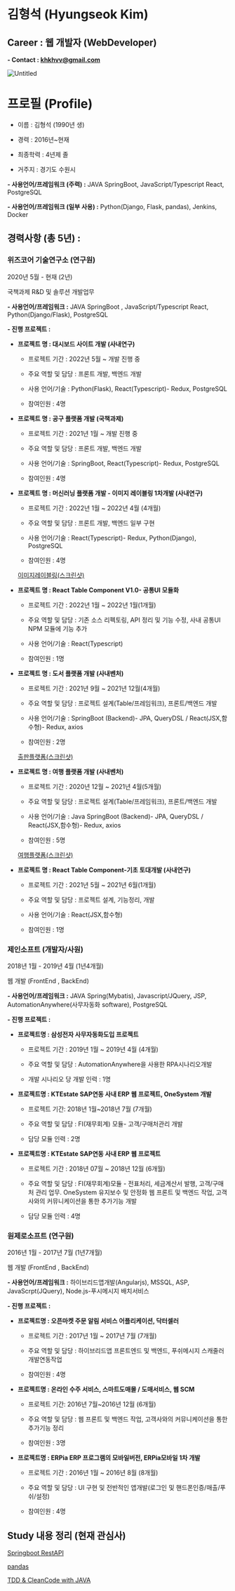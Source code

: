 # 김형석 (Hyungseok Kim)

## Career : 웹 개발자 (WebDeveloper)

**- Contact : khkhvv@gmail.com**

![Untitled](https://s3-us-west-2.amazonaws.com/secure.notion-static.com/d8bf366f-8097-486e-94ea-5bd9c7928cae/Untitled.png)

# 프로필 (Profile)

- 이름 : 김형석 (1990년 생)

- 경력 : 2016년~현재

- 최종학력 : 4년제 졸

- 거주지 : 경기도 수원시

**- 사용언어/프레임워크 (주력) :** JAVA SpringBoot, JavaScript/Typescript React, PostgreSQL

**- 사용언어/프레임워크 (일부 사용) :** Python(Django, Flask, pandas), Jenkins, Docker

## 경력사항 (총 5년) :

### 위즈코어 기술연구소 (연구원)

2020년 5월 - 현재 (2년)

국책과제 R&D 및 솔루션 개발업무

**- 사용언어/프레임워크 :** JAVA SpringBoot , JavaScript/Typescript React, Python(Django/Flask), PostgreSQL

**- 진행 프로젝트 :**

- **프로젝트 명 : 대시보드 사이트 개발 (사내연구)**
    
    - 프로젝트 기간 : 2022년 5월 ~ 개발 진행 중
    
    - 주요 역할 및 담당 : 프론트 개발, 백엔드 개발
    
    - 사용 언어/기술 : Python(Flask), React(Typescript)- Redux, PostgreSQL
    
    - 참여인원 : 4명
    
- **프로젝트 명 : 공구 플랫폼 개발 (국책과제)**
    
    - 프로젝트 기간 : 2021년 1월 ~ 개발 진행 중
    
    - 주요 역할 및 담당 : 프론트 개발, 백엔드 개발
    
    - 사용 언어/기술 : SpringBoot, React(Typescript)- Redux, PostgreSQL
    
    - 참여인원 : 4명
    
- **프로젝트 명 : 머신러닝 플랫폼 개발 - 이미지 레이블링 1차개발 (사내연구)**
    
    - 프로젝트 기간 : 2022년 1월 ~ 2022년 4월 (4개월)
    
    - 주요 역할 및 담당 : 프론트 개발, 백엔드 일부 구현
    
    - 사용 언어/기술 : React(Typescript)- Redux, Python(Django), PostgreSQL
    
    - 참여인원 : 4명
    
    [이미지레이블링(스크린샷)](https://www.notion.so/d8a9e3527f0d4856ba012961a1e72be3)
    
- **프로젝트 명 : React Table Component V1.0- 공통UI 모듈화**
    
    - 프로젝트 기간 : 2022년 1월 ~ 2022년 1월(1개월)
    
    - 주요 역할 및 담당 : 기존 소스 리펙토링, API 정리 및 기능 수정, 사내 공통UI NPM 모듈에 기능 추가
    
    - 사용 언어/기술 : React(Typescript)
    
    - 참여인원 : 1명
    
- **프로젝트 명 : 도서 플랫폼 개발 (사내벤처)**
    
    - 프로젝트 기간 : 2021년 9월 ~ 2021년 12월(4개월)
    
    - 주요 역할 및 담당 : 프로젝트 설계(Table/프레임워크), 프론트/백엔드 개발
    
    - 사용 언어/기술 : SpringBoot (Backend)- JPA, QueryDSL / React(JSX,함수형)- Redux, axios
    
    - 참여인원 : 2명
    
    [출판플랫폼(스크린샷)](https://www.notion.so/f01ef0f39ed2459d9968cab5fadcdcbd)
    
- **프로젝트 명 : 여행 플랫폼 개발 (사내벤처)**
    
    - 프로젝트 기간 : 2020년 12월 ~ 2021년 4월(5개월)
    
    - 주요 역할 및 담당 : 프로젝트 설계(Table/프레임워크), 프론트/백엔드 개발
    
    - 사용 언어/기술 : Java SpringBoot (Backend)- JPA, QueryDSL / React(JSX,함수형)- Redux, axios
    
    - 참여인원 : 5명
    
    [여행플랫폼(스크린샷)](https://www.notion.so/24b7d8eb95454f9e94b2c9ddd66d007c)
    
- **프로젝트 명 : React Table Component-기초 토대개발 (사내연구)**
    
    - 프로젝트 기간 : 2021년 5월 ~ 2021년 6월(1개월)
    
    - 주요 역할 및 담당 : 프로젝트 설계, 기능정리, 개발
    
    - 사용 언어/기술 : React(JSX,함수형)
    
    - 참여인원 : 1명
    

### 제인소프트 (개발자/사원)

2018년 1월 - 2019년 4월 (1년4개월)

웹 개발 (FrontEnd , BackEnd)

**- 사용언어/프레임워크 :** JAVA Spring(Mybatis), Javascript/JQuery, JSP, AutomationAnywhere(사무자동화 software), PostgreSQL

**- 진행 프로젝트 :**

- **프로젝트명 : 삼성전자 사무자동화도입 프로젝트**
    
    - 프로젝트 기간 : 2019년 1월 ~ 2019년 4월 (4개월)
    
    - 주요 역할 및 담당 : AutomationAnywhere을 사용한 RPA시나리오개발
    
    - 개발 시나리오 당 개발 인력 : 1명
    
- **프로젝트명 : KTEstate SAP연동 사내 ERP 웹 프로젝트, OneSystem 개발**
    
    - 프로젝트 기간: 2018년 1월~2018년 7월 (7개월)
    
    - 주요 역할 및 담당 : FI(재무회계) 모듈- 고객/구매처관리 개발
    
    - 담당 모듈 인력 : 2명
    
- **프로젝트명 : KTEstate SAP연동 사내 ERP 웹 프로젝트**
    
    - 프로젝트 기간 : 2018년 07월 ~ 2018년 12월 (6개월)
    
    - 주요 역할 및 담당 : FI(재무회계)모듈 - 전표처리, 세금계산서 발행, 고객/구매처 관리 업무. OneSystem 유지보수 및 안정화 웹 프론트 및 백엔드 작업, 고객사와의 커뮤니케이션을 통한 추가기능 개발
    
    - 담당 모듈 인력 : 4명
    

### 원제로소프트 (연구원)

2016년 1월 - 2017년 7월 (1년7개월)

웹 개발 (FrontEnd , BackEnd)

**- 사용언어/프레임워크 :** 하이브리드앱개발(Angularjs), MSSQL, ASP, JavaScrpt(JQuery), Node.js-푸시메시지 배치서비스

**- 진행 프로젝트 :**

- **프로젝트명 : 오픈마켓 주문 알림 서비스 어플리케이션, 닥터셀러**
    
    - 프로젝트 기간 : 2017년 1월 ~ 2017년 7월 (7개월)
    
    - 주요 역할 및 담당 : 하이브리드앱 프론트엔드 및 백엔드, 푸쉬메시지 스캐줄러 개발연동작업
    
    - 참여인원 : 4명
    
- **프로젝트명 : 온라인 수주 서비스, 스마트도매몰 / 도매서비스, 웹 SCM**
    
    - 프로젝트 기간: 2016년 7월~2016년 12월 (6개월)
    
    - 주요 역할 및 담당 : 웹 프론트 및 백엔드 작업, 고객사와의 커뮤니케이션을 통한 추가기능 정리
    
    - 참여인원 : 3명
    
- **프로젝트명 : ERPia ERP 프로그램의 모바일버전, ERPia모바일 1차 개발**
    
    - 프로젝트 기간 : 2016년 1월 ~ 2016년 8월 (8개월)
    
    - 주요 역할 및 담당 : UI 구현 및 전반적인 앱개발(로그인 및 핸드폰인증/매출/푸쉬/설정)
    
    - 참여인원 : 4명
    

## Study 내용 정리 (현재 관심사)

[Springboot RestAPI](https://www.notion.so/Springboot-RestAPI-a0ea23b8e25d455b8a3db2f687c9526b)

[pandas](https://www.notion.so/pandas-292ff069b49a49b399e4b1ee7bef7a87)

[TDD & CleanCode with JAVA](https://www.notion.so/TDD-CleanCode-with-JAVA-918b1114fe3a4796a66241318fd4b4cb)
<!---
hyungseokkim/hyungseokkim is a ✨ special ✨ repository because its `README.md` (this file) appears on your GitHub profile.
You can click the Preview link to take a look at your changes.
--->
